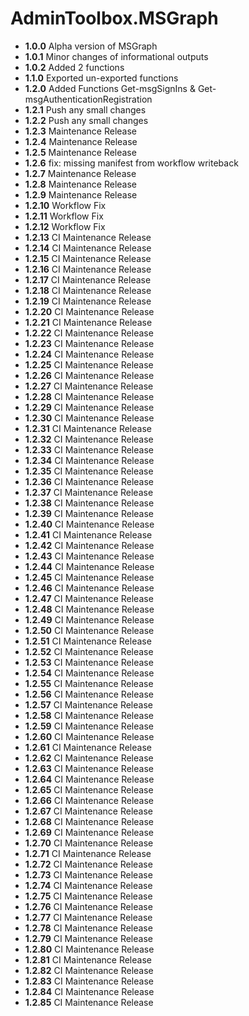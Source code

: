 # **AdminToolbox.MSGraph**

* **1.0.0** Alpha version of MSGraph
* **1.0.1** Minor changes of informational outputs
* **1.0.2** Added 2 functions
* **1.1.0** Exported un-exported functions
* **1.2.0** Added Functions Get-msgSignIns & Get-msgAuthenticationRegistration
* **1.2.1** Push any small changes
* **1.2.2** Push any small changes
* **1.2.3** Maintenance Release
* **1.2.4** Maintenance Release
* **1.2.5** Maintenance Release
* **1.2.6** fix: missing manifest from workflow writeback
* **1.2.7** Maintenance Release
* **1.2.8** Maintenance Release
* **1.2.9** Maintenance Release
* **1.2.10** Workflow Fix
* **1.2.11** Workflow Fix
* **1.2.12** Workflow Fix
* **1.2.13** CI Maintenance Release
* **1.2.14** CI Maintenance Release
* **1.2.15** CI Maintenance Release
* **1.2.16** CI Maintenance Release
* **1.2.17** CI Maintenance Release
* **1.2.18** CI Maintenance Release
* **1.2.19** CI Maintenance Release
* **1.2.20** CI Maintenance Release
* **1.2.21** CI Maintenance Release
* **1.2.22** CI Maintenance Release
* **1.2.23** CI Maintenance Release
* **1.2.24** CI Maintenance Release
* **1.2.25** CI Maintenance Release
* **1.2.26** CI Maintenance Release
* **1.2.27** CI Maintenance Release
* **1.2.28** CI Maintenance Release
* **1.2.29** CI Maintenance Release
* **1.2.30** CI Maintenance Release
* **1.2.31** CI Maintenance Release
* **1.2.32** CI Maintenance Release
* **1.2.33** CI Maintenance Release
* **1.2.34** CI Maintenance Release
* **1.2.35** CI Maintenance Release
* **1.2.36** CI Maintenance Release
* **1.2.37** CI Maintenance Release
* **1.2.38** CI Maintenance Release
* **1.2.39** CI Maintenance Release
* **1.2.40** CI Maintenance Release
* **1.2.41** CI Maintenance Release
* **1.2.42** CI Maintenance Release
* **1.2.43** CI Maintenance Release
* **1.2.44** CI Maintenance Release
* **1.2.45** CI Maintenance Release
* **1.2.46** CI Maintenance Release
* **1.2.47** CI Maintenance Release
* **1.2.48** CI Maintenance Release
* **1.2.49** CI Maintenance Release
* **1.2.50** CI Maintenance Release
* **1.2.51** CI Maintenance Release
* **1.2.52** CI Maintenance Release
* **1.2.53** CI Maintenance Release
* **1.2.54** CI Maintenance Release
* **1.2.55** CI Maintenance Release
* **1.2.56** CI Maintenance Release
* **1.2.57** CI Maintenance Release
* **1.2.58** CI Maintenance Release
* **1.2.59** CI Maintenance Release
* **1.2.60** CI Maintenance Release
* **1.2.61** CI Maintenance Release
* **1.2.62** CI Maintenance Release
* **1.2.63** CI Maintenance Release
* **1.2.64** CI Maintenance Release
* **1.2.65** CI Maintenance Release
* **1.2.66** CI Maintenance Release
* **1.2.67** CI Maintenance Release
* **1.2.68** CI Maintenance Release
* **1.2.69** CI Maintenance Release
* **1.2.70** CI Maintenance Release
* **1.2.71** CI Maintenance Release
* **1.2.72** CI Maintenance Release
* **1.2.73** CI Maintenance Release
* **1.2.74** CI Maintenance Release
* **1.2.75** CI Maintenance Release
* **1.2.76** CI Maintenance Release
* **1.2.77** CI Maintenance Release
* **1.2.78** CI Maintenance Release
* **1.2.79** CI Maintenance Release
* **1.2.80** CI Maintenance Release
* **1.2.81** CI Maintenance Release
* **1.2.82** CI Maintenance Release
* **1.2.83** CI Maintenance Release
* **1.2.84** CI Maintenance Release
* **1.2.85** CI Maintenance Release